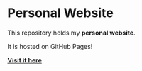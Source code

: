 # Personal Website
This repository holds my **personal website**.

It is hosted on GitHub Pages!

**[Visit it here](https://fvalles.github.io/PersonalWebsite/)**

